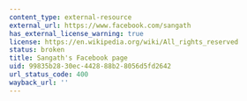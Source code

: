 ```yaml
---
content_type: external-resource
external_url: https://www.facebook.com/sangath
has_external_license_warning: true
license: https://en.wikipedia.org/wiki/All_rights_reserved
status: broken
title: Sangath's Facebook page
uid: 99835b28-30ec-4428-88b2-8056d5fd2642
url_status_code: 400
wayback_url: ''
---
```

